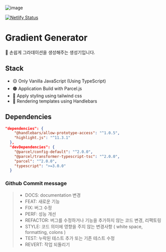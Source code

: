 ![image](https://user-images.githubusercontent.com/48292190/138295872-3aac4f1d-9cd4-499e-a143-20e02b4dcb3c.png)

[![Netlify Status](https://api.netlify.com/api/v1/badges/b34388a8-c6b3-4467-8952-177c58045ecd/deploy-status)](https://app.netlify.com/sites/gradient-css/deploys)

# Gradient Generator

🎨 손쉽게 그라데이션을 생성해주는 생성기입니다.

## Stack

- 🟡 Only Vanilla JavaScript (Using TypeScript)
- 🟤 Application Build with Parcel.js
- 🔵 Apply styling using tailwind css
- 💚 Rendering templates using Handlebars

## Dependencies

```json
"dependencies": {
    "@handlebars/allow-prototype-access": "^1.0.5",
    "highlight.js": "^11.3.1"
  },
  "devDependencies": {
    "@parcel/config-default": "^2.0.0",
    "@parcel/transformer-typescript-tsc": "^2.0.0",
    "parcel": "^2.0.0",
    "typescript": ">=3.0.0"
  }
```

### Github Commit message

> - DOCS: documentation 변경
> - FEAT: 새로운 기능
> - FIX: 버그 수정
> - PERF: 성능 개선
> - REFACTOR: 버그를 수정하거나 기능을 추가하지 않는 코드 변경, 리팩토링
> - STYLE: 코드 의미에 영향을 주지 않는 변경사항 ( white space, formatting, colons )
> - TEST: 누락된 테스트 추가 또는 기존 테스트 수정
> - REVERT: 작업 되돌리기

